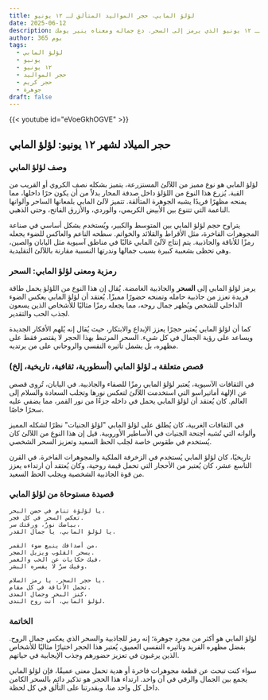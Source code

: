 ```yaml
---
title: لؤلؤ المابي، حجر المواليد المتألق لـ ١٢ يونيو
date: 2025-06-12
description: اشعر بأهمية لؤلؤ المابي، حجر المواليد لـ ١٢ يونيو الذي يرمز إلى السحر. دع جماله ومعناه ينير يومك.
author: 365 يوم
tags:
  - لؤلؤ المابي
  - يونيو
  - ١٢ يونيو
  - حجر المواليد
  - حجر كريم
  - جوهرة
draft: false
---
```


{{< youtube id="eVoeGkhOGVE" >}}

## حجر الميلاد لشهر ١٢ يونيو: لؤلؤ المابي

### وصف لؤلؤ المابي

لؤلؤ المابي هو نوع مميز من اللآلئ المستزرعة، يتميز بشكله نصف الكروي أو القريب من القبة. يُزرع هذا النوع من اللؤلؤ داخل صدفة المحار بدلاً من أن يكون حرًا داخلها، مما يمنحه مظهرًا فريدًا يشبه الجوهرة المتألقة. تتميز لآلئ المابي بلمعانها الساحر وألوانها الناعمة التي تتنوع بين الأبيض الكريمي، والوردي، والأزرق الفاتح، وحتى الذهبي.

يتراوح حجم لؤلؤ المابي بين المتوسط والكبير، ويُستخدم بشكل أساسي في صناعة المجوهرات الفاخرة، مثل الأقراط والقلائد والخواتم. سطحه الناعم والعاكس للضوء يجعله رمزًا للأناقة والجاذبية. يتم إنتاج لآلئ المابي غالبًا في مناطق آسيوية مثل اليابان والصين، وهي تحظى بشعبية كبيرة بسبب جمالها وندرتها النسبية مقارنة باللآلئ التقليدية.

### رمزية ومعنى لؤلؤ المابي: السحر

يرمز لؤلؤ المابي إلى **السحر** والجاذبية الغامضة. يُقال إن هذا النوع من اللؤلؤ يحمل طاقة فريدة تعزز من جاذبية حامله وتمنحه حضورًا مميزًا. يُعتقد أن لؤلؤ المابي يعكس الضوء الداخلي للشخص ويُظهر جمال روحه، مما يجعله رمزًا مثاليًا للأشخاص الذين يسعون لجذب الحب والتقدير.

كما أن لؤلؤ المابي يُعتبر حجرًا يعزز الإبداع والابتكار، حيث يُقال إنه يُلهم الأفكار الجديدة ويساعد على رؤية الجمال في كل شيء. السحر المرتبط بهذا الحجر لا يقتصر فقط على مظهره، بل يشمل تأثيره النفسي والروحاني على من يرتديه.

### قصص متعلقة بـ لؤلؤ المابي (أسطورية، ثقافية، تاريخية، إلخ)

في الثقافات الآسيوية، يُعتبر لؤلؤ المابي رمزًا للصفاء والجاذبية. في اليابان، تُروى قصص عن الإلهة أماتيراسو التي استخدمت اللآلئ لتعكس نورها وتجلب السعادة والسلام إلى العالم. كان يُعتقد أن لؤلؤ المابي يحمل في داخله جزءًا من نور القمر، مما يضفي عليه سحرًا خاصًا.

في الثقافات الغربية، كان يُطلق على لؤلؤ المابي "لؤلؤ الجنيات" نظرًا لشكله المميز وألوانه التي تُشبه أجنحة الجنيات في الأساطير الأوروبية. قيل إن هذا النوع من اللآلئ كان يُستخدم في طقوس خاصة لجلب الحظ السعيد وتعزيز السحر الشخصي.

تاريخيًا، كان لؤلؤ المابي يُستخدم في الزخرفة الملكية والمجوهرات الفاخرة. في القرن التاسع عشر، كان يُعتبر من الأحجار التي تحمل قيمة روحية، وكان يُعتقد أن ارتداءه يعزز من قوة الجاذبية الشخصية ويجلب الحظ السعيد.

### قصيدة مستوحاة من لؤلؤ المابي

```
يا لؤلؤة تنام في حضن البحر،  
تعكس السحر في كل فجر.  
بياضك نورٌ، ورقتك سر،  
يا لؤلؤ المابي، يا جمال القدر.

من أصدافك ينبع ضوء القمر،  
يسحر القلوب ويزيل الضجر.  
فيك حكايات عن الحب والعمر،  
وفيك سرٌ لا يفسره البشر.

يا حجر السحر، يا رمز السلام،  
تحمل الأناقة في كل مقام.  
كنز البحر وجمال المدى،  
لؤلؤ المابي، أنت روح الندى.
```

### الخاتمة

لؤلؤ المابي هو أكثر من مجرد جوهرة؛ إنه رمز للجاذبية والسحر الذي يعكس جمال الروح. بفضل مظهره الفريد وتأثيره النفسي العميق، يُعتبر هذا الحجر اختيارًا مثاليًا للأشخاص الذين يرغبون في تعزيز حضورهم وجذب الإيجابية في حياتهم.

سواء كنت تبحث عن قطعة مجوهرات فاخرة أو هدية تحمل معنى عميقًا، فإن لؤلؤ المابي يجمع بين الجمال والرقي في آن واحد. ارتداء هذا الحجر هو تذكير دائم بالسحر الكامن داخل كل واحد منا، وبقدرتنا على التألق في كل لحظة.